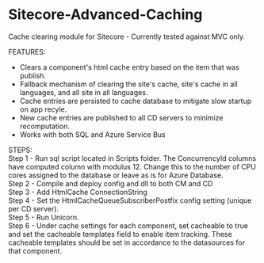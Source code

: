 # Sitecore-Advanced-Caching
Cache clearing module for Sitecore - Currently tested against MVC only.

FEATURES:  
- Clears a component's html cache entry based on the item that was publish.   
- Fallback mechanism of clearing the site's cache, site's cache in all languages, and all site in all languages.  
- Cache entries are persisted to cache database to mitigate slow startup on app recyle.  
- New cache entries are published to all CD servers to minimize recomputation.  
- Works with both SQL and Azure Service Bus

STEPS:  
Step 1 - Run sql script located in Scripts folder. The ConcurrencyId columns have computed column with modulus 12. Change this to the number of CPU cores assigned to the database or leave as is for Azure Database.  
Step 2 - Compile and deploy config and dll to both CM and CD  
Step 3 - Add HtmlCache ConnectionString  
Step 4 - Set the HtmlCacheQueueSubscriberPostfix config setting (unique per CD server).  
Step 5 - Run Unicorn.  
Step 6 - Under cache settings for each component, set cacheable to true and set the cacheable templates field to enable item tracking. These cacheable templates should be set in accordance to the datasources for that component.  
